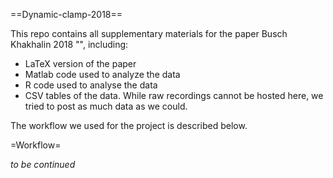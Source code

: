 ==Dynamic-clamp-2018==

This repo contains all supplementary materials for the paper Busch Khakhalin 2018 "", including:

* LaTeX version of the paper
* Matlab code used to analyze the data
* R code used to analyse the data
* CSV tables of the data. While raw recordings cannot be hosted here, we tried to post as much data as we could.

The workflow we used for the project is described below.

=Workflow=

_to be continued_
